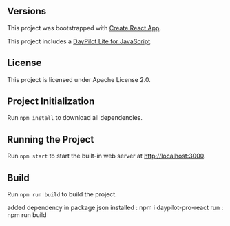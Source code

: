 ## Versions

This project was bootstrapped with [Create React App](https://github.com/facebook/create-react-app).

This project includes a [DayPilot Lite for JavaScript](https://javascript.daypilot.org/open-source/).

## License

This project is licensed under Apache License 2.0.

## Project Initialization

Run `npm install` to download all dependencies.

## Running the Project

Run `npm start` to start the built-in web server at [http://localhost:3000](http://localhost:3000).

## Build

Run `npm run build` to build the project.

added dependency in package.json
installed : npm i daypilot-pro-react
run : npm run build
